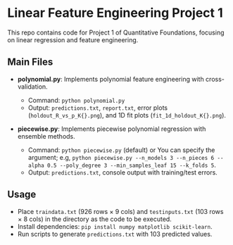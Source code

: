 # Linear Feature Engineering Project 1

This repo contains code for Project 1 of Quantitative Foundations, focusing on linear regression and feature engineering.

## Main Files

- **polynomial.py**: Implements polynomial feature engineering with cross-validation.
  - Command: `python polynomial.py`
  - Output: `predictions.txt`, `report.txt`, error plots (`holdout_R_vs_p_K{}.png`), and 1D fit plots (`fit_1d_holdout_K{}.png`).

- **piecewise.py**: Implements piecewise polynomial regression with ensemble methods.
  - Command: `python piecewise.py` (default) or 
   You can specify the argument; e.g, `python piecewise.py --n_models 3 --n_pieces 6 --alpha 0.5 --poly_degree 3 --min_samples_leaf 15 --k_folds 5`.
  - Output: `predictions.txt`, console output with training/test errors.

## Usage
- Place `traindata.txt` (926 rows × 9 cols) and `testinputs.txt` (103 rows × 8 cols) in the directory as the code to be executed.
- Install dependencies: `pip install numpy matplotlib scikit-learn`.
- Run scripts to generate `predictions.txt` with 103 predicted values.
